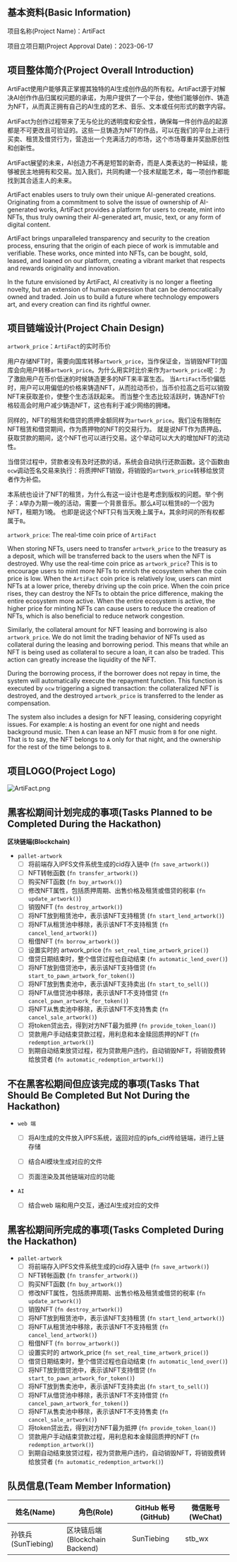 ## 基本资料(Basic Information)

项目名称(Project Name)：ArtiFact

项目立项日期(Project Approval Date)：2023-06-17

## 项目整体简介(Project Overall Introduction)

ArtiFact使用户能够真正掌握其独特的AI生成创作品的所有权。ArtiFact源于对解决AI创作作品归属权问题的承诺，为用户提供了一个平台，使他们能够创作、铸造为NFT，从而真正拥有自己的AI生成的艺术、音乐、文本或任何形式的数字内容。

ArtiFact为创作过程带来了无与伦比的透明度和安全性，确保每一件创作品的起源都是不可更改且可验证的。这些一旦铸造为NFT的作品，可以在我们的平台上进行买卖、租赁及借贷行为，营造出一个充满活力的市场，这个市场尊重并奖励原创性和创新性。

ArtiFact展望的未来，AI创造力不再是短暂的新奇，而是人类表达的一种延续，能够被民主地拥有和交易。加入我们，共同构建一个技术赋能艺术，每一项创作都能找到其合适主人的未来。

ArtiFact enables users to truly own their unique AI-generated creations. Originating from a commitment to solve the issue of ownership of AI-generated works, ArtiFact provides a platform for users to create, mint into NFTs, thus truly owning their AI-generated art, music, text, or any form of digital content.

ArtiFact brings unparalleled transparency and security to the creation process, ensuring that the origin of each piece of work is immutable and verifiable. These works, once minted into NFTs, can be bought, sold, leased, and loaned on our platform, creating a vibrant market that respects and rewards originality and innovation.

In the future envisioned by ArtiFact, AI creativity is no longer a fleeting novelty, but an extension of human expression that can be democratically owned and traded. Join us to build a future where technology empowers art, and every creation can find its rightful owner.

## 项目链端设计(Project Chain Design)

`artwork_price`：`ArtiFact`的实时币价

用户存储NFT时，需要向国库转移`artwork_price`，当作保证金，当销毁NFT时国库会向用户转移`artwork_price`。为什么用实时比价来作为`artwork_price`呢：为了激励用户在币价低迷的时候铸造更多的NFT来丰富生态。
当`ArtiFact`币价偏低时，用户可以用偏低的价格来铸造NFT，从而拉动币价，当币价拉高之后可以销毁NFT来获取差价，使整个生态活跃起来。
而当整个生态比较活跃时，铸造NFT价格较高会时用户减少铸造NFT，这也有利于减少网络的拥堵。

同样的，NFT的租赁和借贷的质押金额同样为`artwork_price`。我们没有限制在NFT租赁和借贷期间，作为质押物的NFT的交易行为。
就是说NFT作为质押品，获取贷款的期间，这个NFT也可以进行交易。这个举动可以大大的增加NFT的流动性。

当借贷过程中，贷款者没有及时还款的话，系统会自动执行还款函数。这个函数由`ocw`调动签名交易来执行：将质押NFT销毁，将销毁的`artwork_price`转移给放贷者作为补偿。

本系统也设计了NFT的租赁，为什么有这一设计也是考虑到版权的问题。举个例子：`A`举办为期一晚的活动，需要一个背景音乐。那么`A`可以租赁`B`的一个因为NFT，租期为1晚。
也即是说这个NFT只有当天晚上属于`A`，其余时间的所有权都属于`B`。

`artwork_price`: The real-time coin price of `ArtiFact`

When storing NFTs, users need to transfer `artwork_price` to the treasury as a deposit, which will be transferred back to the users when the NFT is destroyed. Why use the real-time coin price as `artwork_price`? This is to encourage users to mint more NFTs to enrich the ecosystem when the coin price is low.
When the `ArtiFact` coin price is relatively low, users can mint NFTs at a lower price, thereby driving up the coin price. When the coin price rises, they can destroy the NFTs to obtain the price difference, making the entire ecosystem more active.
When the entire ecosystem is active, the higher price for minting NFTs can cause users to reduce the creation of NFTs, which is also beneficial to reduce network congestion.

Similarly, the collateral amount for NFT leasing and borrowing is also `artwork_price`. We do not limit the trading behavior of NFTs used as collateral during the leasing and borrowing period.
This means that while an NFT is being used as collateral to secure a loan, it can also be traded. This action can greatly increase the liquidity of the NFT.

During the borrowing process, if the borrower does not repay in time, the system will automatically execute the repayment function. This function is executed by `ocw` triggering a signed transaction: the collateralized NFT is destroyed, and the destroyed `artwork_price` is transferred to the lender as compensation.

The system also includes a design for NFT leasing, considering copyright issues. For example: `A` is hosting an event for one night and needs background music. Then `A` can lease an NFT music from `B` for one night.
That is to say, the NFT belongs to `A` only for that night, and the ownership for the rest of the time belongs to `B`.

## 项目LOGO(Project Logo)
![ArtiFact.png](docs%2FArtiFact.png)

## 黑客松期间计划完成的事项(Tasks Planned to be Completed During the Hackathon)

**区块链端(Blockchain)**

- `pallet-artwork`
  - [ ] 将前端存入IPFS文件系统生成的cid存入链中 (`fn save_artwork()`)
  - [ ] NFT转帐函数 (`fn transfer_artwork()`)
  - [ ] 购买NFT函数 (`fn buy_artwork()`)
  - [ ] 修改NFT属性，包括质押周期、出售价格及租赁或借贷的税率 (`fn update_artwork()`)
  - [ ] 销毁NFT (`fn destroy_artwork()`)
  - [ ] 将NFT放到租赁池中，表示该NFT支持租赁 (`fn start_lend_artwork()`)
  - [ ] 将NFT从租赁池中移除，表示该NFT不支持租赁 (`fn cancel_lend_artwork()`)
  - [ ] 租借NFT (`fn borrow_artwork()`)
  - [ ] 设置实时的 artwork_price (`fn set_real_time_artwork_price()`)
  - [ ] 借贷日期结束时，整个借贷过程也自动结束 (`fn automatic_lend_over()`)
  - [ ] 将NFT放到借贷池中，表示该NFT支持借贷 (`fn start_to_pawn_artwork_for_token()`)
  - [ ] 将NFT放到售卖池中，表示该NFT支持卖出 (`fn start_to_sell()`)
  - [ ] 将NFT从借贷池中移除，表示该NFT不支持借贷 (`fn cancel_pawn_artwork_for_token()`)
  - [ ] 将NFT从售卖池中移除，表示该NFT不支持售卖 (`fn cancel_sale_artwork()`)
  - [ ] 将token贷出去，得到对方NFT最为抵押 (`fn provide_token_loan()`)
  - [ ] 贷款用户手动结束贷款过程，用利息和本金赎回质押的NFT (`fn redemption_artwork()`)
  - [ ] 到期自动结束放贷过程，视为贷款用户违约，自动销毁NFT，将销毁费转给放贷者 (`fn automatic_redemption_artwork()`)

## 不在黑客松期间但应该完成的事项(Tasks That Should Be Completed But Not During the Hackathon)

- `web 端`
  - [ ] 将AI生成的文件放入IPFS系统，返回对应的ipfs_cid传给链端，进行上链存储
  - [ ] 结合AI模块生成对应的文件
  - [ ] 页面渲染及其他链端对应的功能


- `AI`
  - [ ] 结合web 端和用户交互，通过AI生成对应的文件


## 黑客松期间所完成的事项(Tasks Completed During the Hackathon)

- `pallet-artwork`
  - [ ] 将前端存入IPFS文件系统生成的cid存入链中 (`fn save_artwork()`)
  - [ ] NFT转帐函数 (`fn transfer_artwork()`)
  - [ ] 购买NFT函数 (`fn buy_artwork()`)
  - [ ] 修改NFT属性，包括质押周期、出售价格及租赁或借贷的税率 (`fn update_artwork()`)
  - [ ] 销毁NFT (`fn destroy_artwork()`)
  - [ ] 将NFT放到租赁池中，表示该NFT支持租赁 (`fn start_lend_artwork()`)
  - [ ] 将NFT从租赁池中移除，表示该NFT不支持租赁 (`fn cancel_lend_artwork()`)
  - [ ] 租借NFT (`fn borrow_artwork()`)
  - [ ] 设置实时的 artwork_price (`fn set_real_time_artwork_price()`)
  - [ ] 借贷日期结束时，整个借贷过程也自动结束 (`fn automatic_lend_over()`)
  - [ ] 将NFT放到借贷池中，表示该NFT支持借贷 (`fn start_to_pawn_artwork_for_token()`)
  - [ ] 将NFT放到售卖池中，表示该NFT支持卖出 (`fn start_to_sell()`)
  - [ ] 将NFT从借贷池中移除，表示该NFT不支持借贷 (`fn cancel_pawn_artwork_for_token()`)
  - [ ] 将NFT从售卖池中移除，表示该NFT不支持售卖 (`fn cancel_sale_artwork()`)
  - [ ] 将token贷出去，得到对方NFT最为抵押 (`fn provide_token_loan()`)
  - [ ] 贷款用户手动结束贷款过程，用利息和本金赎回质押的NFT (`fn redemption_artwork()`)
  - [ ] 到期自动结束放贷过程，视为贷款用户违约，自动销毁NFT，将销毁费转给放贷者 (`fn automatic_redemption_artwork()`)

## 队员信息(Team Member Information)

| 姓名(Name) | 角色(Role)                  | GitHub 帐号(GitHub) | 微信账号(WeChat) |
|----------|---------------------------|-------------|--------------|
| 孙铁兵(SunTiebing)    | 区块链后端(Blockchain Backend) | SunTiebing  | stb_wx       |
